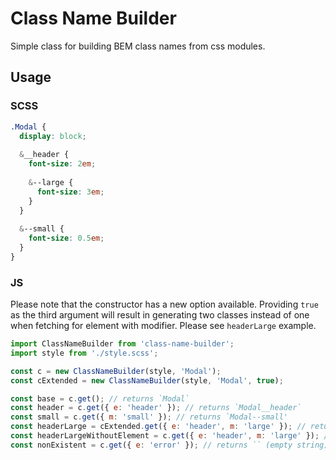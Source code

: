 # Class Name Builder
Simple class for building BEM class names from css modules.

## Usage
### SCSS
```scss
.Modal {
  display: block;
  
  &__header {
    font-size: 2em;
    
    &--large {
      font-size: 3em;
    }
  }
  
  &--small {
    font-size: 0.5em;
  }
}
```
### JS
Please note that the constructor has a new option available. Providing `true`
as the third argument will result in generating two classes instead of one
when fetching for element with modifier. Please see `headerLarge` example.

```js
import ClassNameBuilder from 'class-name-builder';
import style from './style.scss';

const c = new ClassNameBuilder(style, 'Modal');
const cExtended = new ClassNameBuilder(style, 'Modal', true);

const base = c.get(); // returns `Modal`
const header = c.get({ e: 'header' }); // returns `Modal__header`
const small = c.get({ m: 'small' }); // returns `Modal--small'
const headerLarge = cExtended.get({ e: 'header', m: 'large' }); // returns `Modal__header Modal__header--large`
const headerLargeWithoutElement = c.get({ e: 'header', m: 'large' }); // returns `Modal__header--large`
const nonExistent = c.get({ e: 'error' }); // returns `` (empty string)
```
